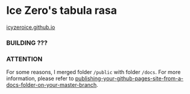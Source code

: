 # Ice Zero's tabula rasa

[icyzeroice.github.io](https://icyzeroice.github.io/)

### BUILDING ??? 

### ATTENTION

For some reasons, I merged folder `/public` with folder `/docs`. For more information, please refer to [publishing-your-github-pages-site-from-a-docs-folder-on-your-master-branch](https://help.github.com/articles/configuring-a-publishing-source-for-github-pages/#publishing-your-github-pages-site-from-a-docs-folder-on-your-master-branch).
